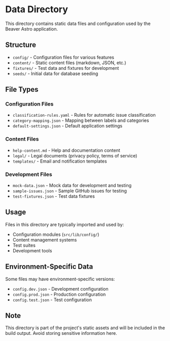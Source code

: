 # Data Directory

This directory contains static data files and configuration used by the Beaver
Astro application.

## Structure

- `config/` - Configuration files for various features
- `content/` - Static content files (markdown, JSON, etc.)
- `fixtures/` - Test data and fixtures for development
- `seeds/` - Initial data for database seeding

## File Types

### Configuration Files

- `classification-rules.yaml` - Rules for automatic issue classification
- `category-mapping.json` - Mapping between labels and categories
- `default-settings.json` - Default application settings

### Content Files

- `help-content.md` - Help and documentation content
- `legal/` - Legal documents (privacy policy, terms of service)
- `templates/` - Email and notification templates

### Development Files

- `mock-data.json` - Mock data for development and testing
- `sample-issues.json` - Sample GitHub issues for testing
- `test-fixtures.json` - Test data fixtures

## Usage

Files in this directory are typically imported and used by:

- Configuration modules (`src/lib/config/`)
- Content management systems
- Test suites
- Development tools

## Environment-Specific Data

Some files may have environment-specific versions:

- `config.dev.json` - Development configuration
- `config.prod.json` - Production configuration
- `config.test.json` - Test configuration

## Note

This directory is part of the project's static assets and will be included in
the build output. Avoid storing sensitive information here.
